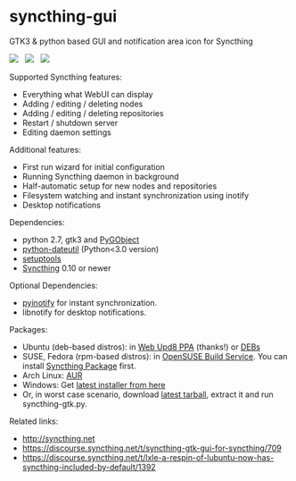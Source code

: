 syncthing-gui
=============

GTK3 &amp; python based GUI and notification area icon for Syncthing

<a href="http://i.imgur.com/eX250tQ.png"><img src="http://i.imgur.com/N36wmBM.png"></a> &nbsp; <a href="http://i.imgur.com/RTRgRdC.png"><img src="http://i.imgur.com/43mmnC7.png"></a> &nbsp; <a href="http://i.imgur.com/OZ4xEeH.jpg"><img src="http://i.imgur.com/KDBYekd.png"></a>

Supported Syncthing features:
- Everything what WebUI can display
- Adding / editing / deleting nodes
- Adding / editing / deleting repositories
- Restart / shutdown server
- Editing daemon settings

Additional features:
- First run wizard for initial configuration
- Running Syncthing daemon in background
- Half-automatic setup for new nodes and repositories
- Filesystem watching and instant synchronization using inotify
- Desktop notifications

Dependencies:  
- python 2.7, gtk3 and <a href=https://live.gnome.org/PyGObject>PyGObject</a>
- <a href="http://labix.org/python-dateutil">python-dateutil</a> (Python&lt;3.0 version)
- <a href="https://pypi.python.org/pypi/setuptools">setuptools</a>
- <a href="http://syncthing.net">Syncthing</a> 0.10 or newer

Optional Dependencies:  
- <a href="https://github.com/seb-m/pyinotify/wiki">pyinotify</a> for instant synchronization.
- libnotify for desktop notifications.

Packages:
- Ubuntu (deb-based distros): in <a href="https://launchpad.net/~nilarimogard/+archive/ubuntu/webupd8/">Web Upd8 PPA</a> (thanks!) or <a href="http://ppa.launchpad.net/nilarimogard/webupd8/ubuntu/pool/main/s/syncthing-gtk/">DEBs</a>
- SUSE, Fedora (rpm-based distros): in <a href="http://software.opensuse.org/download.html?project=home%3Akozec&package=syncthing-gtk">OpenSUSE Build Service</a>. You can install <a href="http://software.opensuse.org/package/syncthing">Syncthing Package</a> first.
- Arch Linux: <a href="https://aur.archlinux.org/packages/syncthing-gtk/">AUR</a>
- Windows: Get <a href="https://github.com/kozec/syncthing-gui/releases/latest">latest installer from here</a>
- Or, in worst case scenario, download <a href="https://github.com/kozec/syncthing-gui/releases/latest">latest tarball</a>, extract it and run syncthing-gtk.py.

Related links:
- http://syncthing.net
- https://discourse.syncthing.net/t/syncthing-gtk-gui-for-syncthing/709
- https://discourse.syncthing.net/t/lxle-a-respin-of-lubuntu-now-has-syncthing-included-by-default/1392
